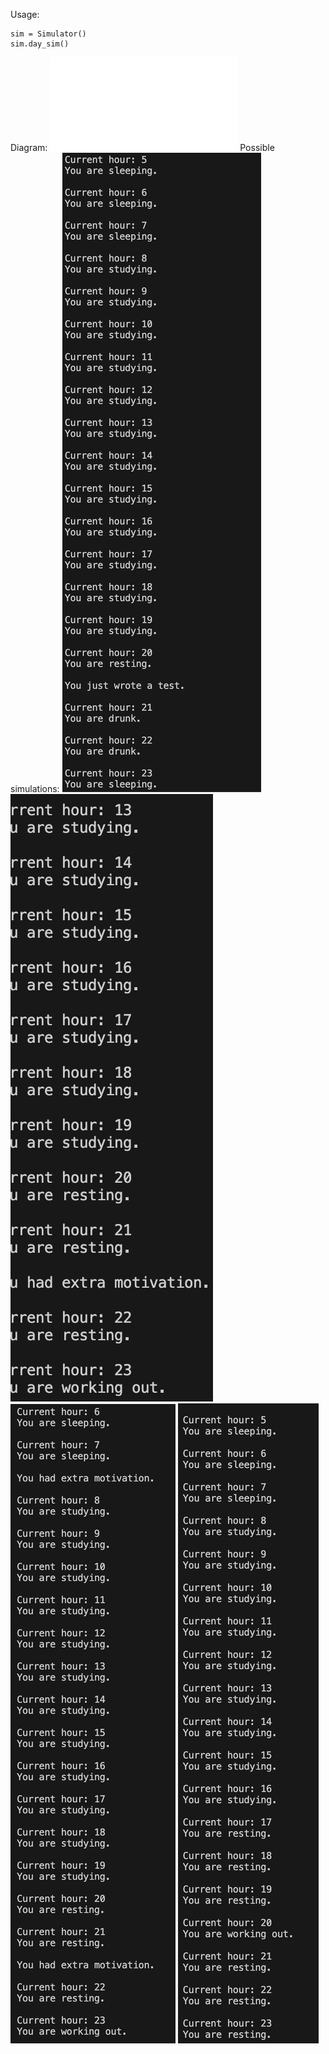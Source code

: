 Usage:
```
sim = Simulator()
sim.day_sim()
```
Diagram:
![Diagram](diagram.pdf)
Possible simulations:
![Screenshot1](photo1.png)
![Screenshot2](photo2.png)
![Screenshot3](photo3.png)
![Screenshot4](photo4.png)